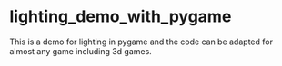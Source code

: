 # lighting_demo_with_pygame
This is a demo for lighting in pygame and the code can be adapted for almost any game including 3d games.
